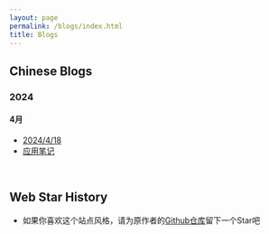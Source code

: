```yaml
---
layout: page
permalink: /blogs/index.html
title: Blogs
---
```


## Chinese Blogs

### 2024

#### 4月

- [2024/4/18](https://yqc74.github.io/blogs/20240418/)<br>
- [应用笔记](https://yqc74.github.io/blogs/appnote/)<br>

<br>

## Web Star History

- 如果你喜欢这个站点风格，请为原作者的[Github仓库](https://github.com/GuangLun2000/GuangLun2000.github.io)留下一个Star吧<br>

